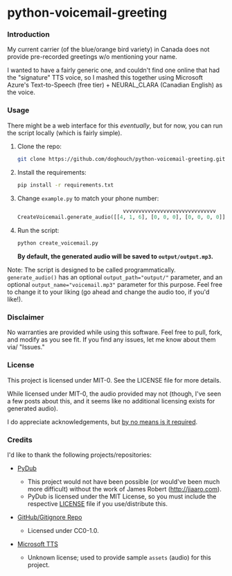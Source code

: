 # python-voicemail-greeting

### Introduction

My current carrier (of the blue/orange bird variety) in Canada does not provide pre-recorded greetings w/o mentioning your name.

I wanted to have a fairly generic one, and couldn't find one online that had the "signature" TTS voice, so I mashed this together using Microsoft Azure's Text-to-Speech (free tier) + NEURAL_CLARA (Canadian English) as the voice.

### Usage

There might be a web interface for this *eventually*, but for now, you can run the script locally (which is fairly simple).

1. Clone the repo:

    ```bash
    git clone https://github.com/doghouch/python-voicemail-greeting.git
    ```

2. Install the requirements:

    ```bash
    pip install -r requirements.txt
    ```

3. Change `example.py` to match your phone number:

    ```python
                                      vvvvvvvvvvvvvvvvvvvvvvvvvvvvvv
    CreateVoicemail.generate_audio([[4, 1, 6], [0, 0, 0], [0, 0, 0, 0]])
    ```

4. Run the script:

    ```bash
    python create_voicemail.py
    ```

    **By default, the generated audio will be saved to `output/output.mp3`.**

Note: The script is designed to be called programmatically. `generate_audio()` has an optional `output_path="output/"` parameter, and an optional `output_name="voicemail.mp3"` parameter for this purpose. Feel free to change it to your liking (go ahead and change the audio too, if you'd like!).

### Disclaimer

No warranties are provided while using this software. Feel free to pull, fork, and modify as you see fit. If you find any issues, let me know about them via/ "Issues."

### License

This project is licensed under MIT-0. See the LICENSE file for more details.

While licensed under MIT-0, the audio provided may not (though, I've seen a few posts about this, and it seems like no additional licensing exists for generated audio).

I do appreciate acknowledgements, but <ins>by no means is it required</ins>.

### Credits

I'd like to thank the following projects/repositories:

- [PyDub](https://github.com/jiaaro/pydub)
  - This project would not have been possible (or would've been much more difficult) without the work of James Robert (http://jiaaro.com).
  - PyDub is licensed under the MIT License, so you must include the respective [LICENSE](https://github.com/jiaaro/pydub/blob/master/LICENSE) file if you use/distribute this.

- [GitHub/Gitignore Repo](https://github.com/github/gitignore/tree/main/)
  - Licensed under CC0-1.0.

- [Microsoft TTS](https://azure.microsoft.com/en-ca/services/cognitive-services/text-to-speech/)
  - Unknown license; used to provide sample `assets` (audio) for this project.

